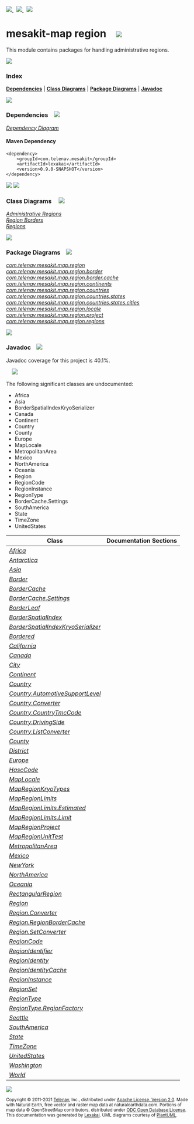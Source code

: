 [//]: # (start-user-text)

<a href="https://www.mesakit.org">
<img src="https://www.kivakit.org/images/web-32.png" srcset="https://www.kivakit.org/images/web-32-2x.png 2x"/>
</a>
&nbsp;
<a href="https://twitter.com/openmesakit">
<img src="https://www.kivakit.org/images/twitter-32.png" srcset="https://www.kivakit.org/images/twitter-32-2x.png 2x"/>
</a>
&nbsp;
<a href="https://mesakit.zulipchat.com">
<img src="https://www.kivakit.org/images/zulip-32.png" srcset="https://www.kivakit.org/images/zulip-32-2x.png 2x"/>
</a>

[//]: # (end-user-text)

# mesakit-map region &nbsp;&nbsp; <img src="https://www.mesakit.org/images/map-32.png" srcset="https://www.mesakit.org/images/map-32-2x.png 2x"/>

This module contains packages for handling administrative regions.

<img src="https://www.kivakit.org/images/horizontal-line-512.png" srcset="https://www.kivakit.org/images/horizontal-line-512-2x.png 2x"/>

### Index



[**Dependencies**](#dependencies) | [**Class Diagrams**](#class-diagrams) | [**Package Diagrams**](#package-diagrams) | [**Javadoc**](#javadoc)

<img src="https://www.kivakit.org/images/horizontal-line-512.png" srcset="https://www.kivakit.org/images/horizontal-line-512-2x.png 2x"/>

### Dependencies <a name="dependencies"></a> &nbsp;&nbsp; <img src="https://www.kivakit.org/images/dependencies-32.png" srcset="https://www.kivakit.org/images/dependencies-32-2x.png 2x"/>

[*Dependency Diagram*](https://www.mesakit.org/lexakai/mesakit/mesakit-map/region/documentation/diagrams/dependencies.svg)

#### Maven Dependency

    <dependency>
        <groupId>com.telenav.mesakit</groupId>
        <artifactId>lexakai</artifactId>
        <version>0.9.0-SNAPSHOT</version>
    </dependency>


<img src="https://www.kivakit.org/images/horizontal-line-128.png" srcset="https://www.kivakit.org/images/horizontal-line-128-2x.png 2x"/>

[//]: # (start-user-text)



[//]: # (end-user-text)

<img src="https://www.kivakit.org/images/horizontal-line-128.png" srcset="https://www.kivakit.org/images/horizontal-line-128-2x.png 2x"/>

### Class Diagrams <a name="class-diagrams"></a> &nbsp; &nbsp; <img src="https://www.kivakit.org/images/diagram-40.png" srcset="https://www.kivakit.org/images/diagram-40-2x.png 2x"/>

[*Administrative Regions*](https://www.mesakit.org/lexakai/mesakit/mesakit-map/region/documentation/diagrams/diagram-region.svg)  
[*Region Borders*](https://www.mesakit.org/lexakai/mesakit/mesakit-map/region/documentation/diagrams/diagram-border.svg)  
[*Regions*](https://www.mesakit.org/lexakai/mesakit/mesakit-map/region/documentation/diagrams/diagram-regions.svg)

<img src="https://www.kivakit.org/images/horizontal-line-128.png" srcset="https://www.kivakit.org/images/horizontal-line-128-2x.png 2x"/>

### Package Diagrams <a name="package-diagrams"></a> &nbsp;&nbsp; <img src="https://www.kivakit.org/images/box-32.png" srcset="https://www.kivakit.org/images/box-32-2x.png 2x"/>

[*com.telenav.mesakit.map.region*](https://www.mesakit.org/lexakai/mesakit/mesakit-map/region/documentation/diagrams/com.telenav.mesakit.map.region.svg)  
[*com.telenav.mesakit.map.region.border*](https://www.mesakit.org/lexakai/mesakit/mesakit-map/region/documentation/diagrams/com.telenav.mesakit.map.region.border.svg)  
[*com.telenav.mesakit.map.region.border.cache*](https://www.mesakit.org/lexakai/mesakit/mesakit-map/region/documentation/diagrams/com.telenav.mesakit.map.region.border.cache.svg)  
[*com.telenav.mesakit.map.region.continents*](https://www.mesakit.org/lexakai/mesakit/mesakit-map/region/documentation/diagrams/com.telenav.mesakit.map.region.continents.svg)  
[*com.telenav.mesakit.map.region.countries*](https://www.mesakit.org/lexakai/mesakit/mesakit-map/region/documentation/diagrams/com.telenav.mesakit.map.region.countries.svg)  
[*com.telenav.mesakit.map.region.countries.states*](https://www.mesakit.org/lexakai/mesakit/mesakit-map/region/documentation/diagrams/com.telenav.mesakit.map.region.countries.states.svg)  
[*com.telenav.mesakit.map.region.countries.states.cities*](https://www.mesakit.org/lexakai/mesakit/mesakit-map/region/documentation/diagrams/com.telenav.mesakit.map.region.countries.states.cities.svg)  
[*com.telenav.mesakit.map.region.locale*](https://www.mesakit.org/lexakai/mesakit/mesakit-map/region/documentation/diagrams/com.telenav.mesakit.map.region.locale.svg)  
[*com.telenav.mesakit.map.region.project*](https://www.mesakit.org/lexakai/mesakit/mesakit-map/region/documentation/diagrams/com.telenav.mesakit.map.region.project.svg)  
[*com.telenav.mesakit.map.region.regions*](https://www.mesakit.org/lexakai/mesakit/mesakit-map/region/documentation/diagrams/com.telenav.mesakit.map.region.regions.svg)

<img src="https://www.kivakit.org/images/horizontal-line-128.png" srcset="https://www.kivakit.org/images/horizontal-line-128-2x.png 2x"/>

### Javadoc <a name="javadoc"></a> &nbsp;&nbsp; <img src="https://www.kivakit.org/images/books-32.png" srcset="https://www.kivakit.org/images/books-32-2x.png 2x"/>

Javadoc coverage for this project is 40.1%.  
  
&nbsp; &nbsp; <img src="https://www.mesakit.org/images/meter-40-96.png" srcset="https://www.mesakit.org/images/meter-40-96-2x.png 2x"/>


The following significant classes are undocumented:  

- Africa  
- Asia  
- BorderSpatialIndexKryoSerializer  
- Canada  
- Continent  
- Country  
- County  
- Europe  
- MapLocale  
- MetropolitanArea  
- Mexico  
- NorthAmerica  
- Oceania  
- Region  
- RegionCode  
- RegionInstance  
- RegionType  
- BorderCache.Settings  
- SouthAmerica  
- State  
- TimeZone  
- UnitedStates

| Class | Documentation Sections |
|---|---|
| [*Africa*](https://www.mesakit.org/javadoc/mesakit/lexakai/com/telenav/mesakit/map/region/continents/Africa.html) |  |  
| [*Antarctica*](https://www.mesakit.org/javadoc/mesakit/lexakai/com/telenav/mesakit/map/region/continents/Antarctica.html) |  |  
| [*Asia*](https://www.mesakit.org/javadoc/mesakit/lexakai/com/telenav/mesakit/map/region/continents/Asia.html) |  |  
| [*Border*](https://www.mesakit.org/javadoc/mesakit/lexakai/com/telenav/mesakit/map/region/border/Border.html) |  |  
| [*BorderCache*](https://www.mesakit.org/javadoc/mesakit/lexakai/com/telenav/mesakit/map/region/border/cache/BorderCache.html) |  |  
| [*BorderCache.Settings*](https://www.mesakit.org/javadoc/mesakit/lexakai/com/telenav/mesakit/map/region/border/cache/BorderCache.Settings.html) |  |  
| [*BorderLeaf*](https://www.mesakit.org/javadoc/mesakit/lexakai/com/telenav/mesakit/map/region/border/BorderLeaf.html) |  |  
| [*BorderSpatialIndex*](https://www.mesakit.org/javadoc/mesakit/lexakai/com/telenav/mesakit/map/region/border/BorderSpatialIndex.html) |  |  
| [*BorderSpatialIndexKryoSerializer*](https://www.mesakit.org/javadoc/mesakit/lexakai/com/telenav/mesakit/map/region/border/BorderSpatialIndexKryoSerializer.html) |  |  
| [*Bordered*](https://www.mesakit.org/javadoc/mesakit/lexakai/com/telenav/mesakit/map/region/border/Bordered.html) |  |  
| [*California*](https://www.mesakit.org/javadoc/mesakit/lexakai/com/telenav/mesakit/map/region/countries/states/California.html) |  |  
| [*Canada*](https://www.mesakit.org/javadoc/mesakit/lexakai/com/telenav/mesakit/map/region/countries/Canada.html) |  |  
| [*City*](https://www.mesakit.org/javadoc/mesakit/lexakai/com/telenav/mesakit/map/region/regions/City.html) |  |  
| [*Continent*](https://www.mesakit.org/javadoc/mesakit/lexakai/com/telenav/mesakit/map/region/regions/Continent.html) |  |  
| [*Country*](https://www.mesakit.org/javadoc/mesakit/lexakai/com/telenav/mesakit/map/region/regions/Country.html) |  |  
| [*Country.AutomotiveSupportLevel*](https://www.mesakit.org/javadoc/mesakit/lexakai/com/telenav/mesakit/map/region/regions/Country.AutomotiveSupportLevel.html) |  |  
| [*Country.Converter*](https://www.mesakit.org/javadoc/mesakit/lexakai/com/telenav/mesakit/map/region/regions/Country.Converter.html) |  |  
| [*Country.CountryTmcCode*](https://www.mesakit.org/javadoc/mesakit/lexakai/com/telenav/mesakit/map/region/regions/Country.CountryTmcCode.html) |  |  
| [*Country.DrivingSide*](https://www.mesakit.org/javadoc/mesakit/lexakai/com/telenav/mesakit/map/region/regions/Country.DrivingSide.html) |  |  
| [*Country.ListConverter*](https://www.mesakit.org/javadoc/mesakit/lexakai/com/telenav/mesakit/map/region/regions/Country.ListConverter.html) |  |  
| [*County*](https://www.mesakit.org/javadoc/mesakit/lexakai/com/telenav/mesakit/map/region/regions/County.html) |  |  
| [*District*](https://www.mesakit.org/javadoc/mesakit/lexakai/com/telenav/mesakit/map/region/regions/District.html) |  |  
| [*Europe*](https://www.mesakit.org/javadoc/mesakit/lexakai/com/telenav/mesakit/map/region/continents/Europe.html) |  |  
| [*HascCode*](https://www.mesakit.org/javadoc/mesakit/lexakai/com/telenav/mesakit/map/region/locale/HascCode.html) |  |  
| [*MapLocale*](https://www.mesakit.org/javadoc/mesakit/lexakai/com/telenav/mesakit/map/region/locale/MapLocale.html) |  |  
| [*MapRegionKryoTypes*](https://www.mesakit.org/javadoc/mesakit/lexakai/com/telenav/mesakit/map/region/project/MapRegionKryoTypes.html) |  |  
| [*MapRegionLimits*](https://www.mesakit.org/javadoc/mesakit/lexakai/com/telenav/mesakit/map/region/project/MapRegionLimits.html) |  |  
| [*MapRegionLimits.Estimated*](https://www.mesakit.org/javadoc/mesakit/lexakai/com/telenav/mesakit/map/region/project/MapRegionLimits.Estimated.html) |  |  
| [*MapRegionLimits.Limit*](https://www.mesakit.org/javadoc/mesakit/lexakai/com/telenav/mesakit/map/region/project/MapRegionLimits.Limit.html) |  |  
| [*MapRegionProject*](https://www.mesakit.org/javadoc/mesakit/lexakai/com/telenav/mesakit/map/region/project/MapRegionProject.html) |  |  
| [*MapRegionUnitTest*](https://www.mesakit.org/javadoc/mesakit/lexakai/com/telenav/mesakit/map/region/project/MapRegionUnitTest.html) |  |  
| [*MetropolitanArea*](https://www.mesakit.org/javadoc/mesakit/lexakai/com/telenav/mesakit/map/region/regions/MetropolitanArea.html) |  |  
| [*Mexico*](https://www.mesakit.org/javadoc/mesakit/lexakai/com/telenav/mesakit/map/region/countries/Mexico.html) |  |  
| [*NewYork*](https://www.mesakit.org/javadoc/mesakit/lexakai/com/telenav/mesakit/map/region/countries/states/NewYork.html) |  |  
| [*NorthAmerica*](https://www.mesakit.org/javadoc/mesakit/lexakai/com/telenav/mesakit/map/region/continents/NorthAmerica.html) |  |  
| [*Oceania*](https://www.mesakit.org/javadoc/mesakit/lexakai/com/telenav/mesakit/map/region/continents/Oceania.html) |  |  
| [*RectangularRegion*](https://www.mesakit.org/javadoc/mesakit/lexakai/com/telenav/mesakit/map/region/regions/RectangularRegion.html) |  |  
| [*Region*](https://www.mesakit.org/javadoc/mesakit/lexakai/com/telenav/mesakit/map/region/Region.html) |  |  
| [*Region.Converter*](https://www.mesakit.org/javadoc/mesakit/lexakai/com/telenav/mesakit/map/region/Region.Converter.html) |  |  
| [*Region.RegionBorderCache*](https://www.mesakit.org/javadoc/mesakit/lexakai/com/telenav/mesakit/map/region/Region.RegionBorderCache.html) |  |  
| [*Region.SetConverter*](https://www.mesakit.org/javadoc/mesakit/lexakai/com/telenav/mesakit/map/region/Region.SetConverter.html) |  |  
| [*RegionCode*](https://www.mesakit.org/javadoc/mesakit/lexakai/com/telenav/mesakit/map/region/RegionCode.html) |  |  
| [*RegionIdentifier*](https://www.mesakit.org/javadoc/mesakit/lexakai/com/telenav/mesakit/map/region/RegionIdentifier.html) |  |  
| [*RegionIdentity*](https://www.mesakit.org/javadoc/mesakit/lexakai/com/telenav/mesakit/map/region/RegionIdentity.html) |  |  
| [*RegionIdentityCache*](https://www.mesakit.org/javadoc/mesakit/lexakai/com/telenav/mesakit/map/region/border/cache/RegionIdentityCache.html) |  |  
| [*RegionInstance*](https://www.mesakit.org/javadoc/mesakit/lexakai/com/telenav/mesakit/map/region/RegionInstance.html) |  |  
| [*RegionSet*](https://www.mesakit.org/javadoc/mesakit/lexakai/com/telenav/mesakit/map/region/RegionSet.html) |  |  
| [*RegionType*](https://www.mesakit.org/javadoc/mesakit/lexakai/com/telenav/mesakit/map/region/RegionType.html) |  |  
| [*RegionType.RegionFactory*](https://www.mesakit.org/javadoc/mesakit/lexakai/com/telenav/mesakit/map/region/RegionType.RegionFactory.html) |  |  
| [*Seattle*](https://www.mesakit.org/javadoc/mesakit/lexakai/com/telenav/mesakit/map/region/countries/states/cities/Seattle.html) |  |  
| [*SouthAmerica*](https://www.mesakit.org/javadoc/mesakit/lexakai/com/telenav/mesakit/map/region/continents/SouthAmerica.html) |  |  
| [*State*](https://www.mesakit.org/javadoc/mesakit/lexakai/com/telenav/mesakit/map/region/regions/State.html) |  |  
| [*TimeZone*](https://www.mesakit.org/javadoc/mesakit/lexakai/com/telenav/mesakit/map/region/regions/TimeZone.html) |  |  
| [*UnitedStates*](https://www.mesakit.org/javadoc/mesakit/lexakai/com/telenav/mesakit/map/region/countries/UnitedStates.html) |  |  
| [*Washington*](https://www.mesakit.org/javadoc/mesakit/lexakai/com/telenav/mesakit/map/region/countries/states/Washington.html) |  |  
| [*World*](https://www.mesakit.org/javadoc/mesakit/lexakai/com/telenav/mesakit/map/region/regions/World.html) |  |  

[//]: # (start-user-text)



[//]: # (end-user-text)

<img src="https://www.kivakit.org/images/horizontal-line-512.png" srcset="https://www.kivakit.org/images/horizontal-line-512-2x.png 2x"/>

<sub>Copyright &#169; 2011-2021 [Telenav](http://telenav.com), Inc., distributed under [Apache License, Version 2.0](LICENSE). Made with Natural Earth, free vector and raster map data at naturalearthdata.com. Portions of map data &#169; OpenStreetMap contributors, distributed under [ODC Open Database License](legal/OPEN_DATABASE_LICENSE).</sub>  
<sub>This documentation was generated by [Lexakai](https://github.com/Telenav/lexakai). UML diagrams courtesy
of [PlantUML](http://plantuml.com).</sub>

